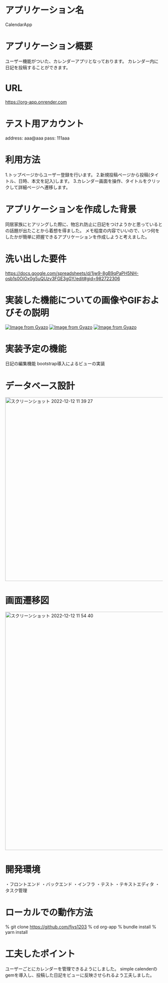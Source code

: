 # アプリケーション名
CalendarApp

# アプリケーション概要
ユーザー機能がついた、カレンダーアプリとなっております。
カレンダー内に日記を投稿することができます。

# URL
https://org-app.onrender.com

# テスト用アカウント
 address: aaa@aaa
 pass: 111aaa

# 利用方法
1.トップページからユーザー登録を行います。
2.新規投稿ページから投稿(タイトル、日時、本文を記入)します。
3.カレンダー画面を操作、タイトルをクリックして詳細ページへ遷移します。

# アプリケーションを作成した背景
同居家族にヒアリングした際に、物忘れ防止に日記をつけようかと思っているとの話題が出たことから着想を得ました。
メモ程度の内容でいいので、いつ何をしたかが簡単に把握できるアプリケーションを作成しようと考えました。

# 洗い出した要件
https://docs.google.com/spreadsheets/d/1jw9-8gB9qPaPH5NH-osb1s0OiOx0g5uQUzv3FGE3gGY/edit#gid=982722306

# 実装した機能についての画像やGIFおよびその説明
[![Image from Gyazo](https://i.gyazo.com/f06bda75a0ec2a6329ece261b813e047.gif)](https://gyazo.com/f06bda75a0ec2a6329ece261b813e047)
[![Image from Gyazo](https://i.gyazo.com/2bcbd2254b5cc85b1a29f06cbfa1d927.gif)](https://gyazo.com/2bcbd2254b5cc85b1a29f06cbfa1d927)
[![Image from Gyazo](https://i.gyazo.com/618745fdec50cc956233b38d2e356db3.gif)](https://gyazo.com/618745fdec50cc956233b38d2e356db3)

# 実装予定の機能
日記の編集機能
bootstrap導入によるビューの実装

# データベース設計
<img width="586" alt="スクリーンショット 2022-12-12 11 39 27" src="https://user-images.githubusercontent.com/116062133/206949320-0a3e06fb-72a7-4990-ad20-2e57676f0530.png">

# 画面遷移図
<img width="760" alt="スクリーンショット 2022-12-12 11 54 40" src="https://user-images.githubusercontent.com/116062133/206950941-9954afee-de16-4bed-ab63-6d3422a01733.png">

# 開発環境
・フロントエンド
・バックエンド
・インフラ
・テスト
・テキストエディタ
・タスク管理

# ローカルでの動作方法
% git clone https://github.com/fjys1203
% cd org-app
% bundle install
% yarn install

# 工夫したポイント
ユーザーごとにカレンダーを管理できるようにしました。
simple calenderのgemを導入し、投稿した日記をビューに反映させられるよう工夫しました。
